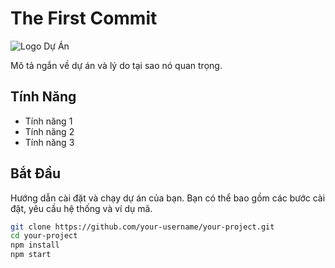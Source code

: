 # The First Commit

![Logo Dự Án](link_to_logo.png)

Mô tả ngắn về dự án và lý do tại sao nó quan trọng.

## Tính Năng

- Tính năng 1
- Tính năng 2
- Tính năng 3

## Bắt Đầu

Hướng dẫn cài đặt và chạy dự án của bạn. Bạn có thể bao gồm các bước cài đặt, yêu cầu hệ thống và ví dụ mã.

```bash
git clone https://github.com/your-username/your-project.git
cd your-project
npm install
npm start

